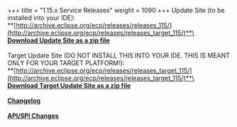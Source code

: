 +++
title = "1.15.x Service Releases"
weight = 1090
+++
Update Site (to be installed into your IDE):\
**[http://archive.eclipse.org/ecp/releases/releases_115/](http://archive.eclipse.org/ecp/releases/releases_target_115/)**\
\
**[Download Update Site as a zip file](http://www.eclipse.org/downloads/download.php?file=/ecp/releases/releases_115/1150/1150.zip)**\
\
Target Update Site (DO NOT INSTALL THIS INTO YOUR IDE. THIS IS MEANT ONLY FOR YOUR TARGET PLATFORM!):\
**[http://archive.eclipse.org/ecp/releases/releases_target_115/](http://archive.eclipse.org/ecp/releases/releases_target_115/)**\
\
**[Download Target Update Site as a zip file](http://www.eclipse.org/downloads/download.php?file=/ecp/releases/releases_target_115/1150/1150.zip)**\
\
**[Changelog](https://bugs.eclipse.org/bugs/buglist.cgi?query_format=advanced&product=ECP&target_milestone=1.15.0)**\
\
**[API/SPI Changes](https://www.eclipse.org/ecp/project-info/ECP_1140_1150_API_SPI_changes.html)**



